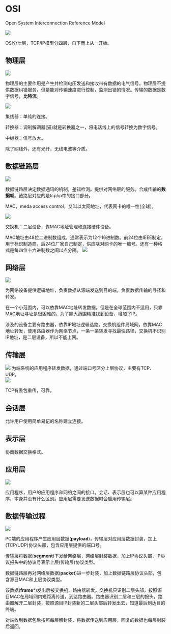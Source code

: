 # OSI
Open System Interconnection Reference Model

![](./assets/2023-01-29-15-27-54.png)

OSI分七层，TCP/IP模型分四层，自下而上从一开始。

## 物理层
![](./assets/2023-01-29-15-30-32.png)

物理层的主要作用是产生并检测电压发送和接收带有数据的电气信号。物理层不提供数据纠错服务，但是能对传输速度进行控制，监测出错的情况。传输的数据是数字信号，**比特流**。

![](./assets/2023-01-29-15-32-48.png)

集线器：单纯的连接。

转换器：调制解调器(猫)就是转换器之一，将电话线上的信号转换为数字信号。

中继器：信号放大。

除了网线外，还有光纤，无线电波等介质。

## 数据链路层
![](./assets/2023-01-29-15-36-49.png)

数据链路层决定数据通讯的机制，差错检测。提供对网络层的服务。合成传输的**数据帧**。链路层对应的是tcp/ip中的接口部分。

MAC，meda access control，又叫以太网地址，代表网卡的唯一性(全球)。

![](./assets/2023-01-29-15-42-28.png)

交换机：二层设备，靠MAC地址管理和连接硬件设备。

MAC地址由48位二进制数组成，通常表示为12个16进制数。前24位由IEEE制定，用于标识制造商，后24位厂家自己制定，供应啥对网卡的唯一编号。还有一种格式是每四位十六进制数之间以点分隔。
![](./assets/2023-01-29-15-44-50.png)

## 网络层
![](./assets/2023-01-29-15-49-19.png)

为网络设备提供逻辑地址，负责数据从源端发送到目的端，负责数据传输的寻径和转发。

在一个小范围内，可以依靠MAC地址转发数据。但是在全球范围内不适用，只靠MAC地址寻址是很困难的。为了能大范围精准找到设备，增加了IP。

涉及的设备主要有路由器，依靠IP地址逻辑选路。交换机组件局域网，依靠MAC地址转发，使用路由器作为网络节点，一条一条转发寻找最快路径，交换机不识别IP地址，是二层设备，所以不能上网。

## 传输层
![](./assets/2023-01-29-16-12-20.png)
为端系统的应用程序转发数据，通过端口号区分上层协议，主要有TCP、UDP。</br>
![](./assets/2023-01-29-16-13-29.png)

TCP有丢包重传，可靠。

## 会话层
允许用户使用简单易记的名称建立连接。

## 表示层
协商数据交换格式。

## 应用层
![](./assets/2023-01-29-16-09-56.png)

应用程序，用户的应用程序和网络之间的接口。会话、表示层也可以算某种应用程序，本身并没有什么区别。应用层需要发送数据时会启用传输层。

## 数据传输过程
![](./assets/2023-01-29-16-25-59.png)

PC端的应用程序产生应用层数据(**payload**)，传输层对应用层数据封装，加上(TCP/UDP)协议头部，包含应用层提供的端口号。

传输层将数据(**segment**)下发给网络层，网络层封装数据，加上IP协议头部，IP协议报头中的协议号表示上层(传输层)协议类型。

数据链路层再对网络层数据(**packet**)进一步封装，加上数据链路层协议头部，包含源目MAC和上层协议类型。

该数据(**frame***)发出后被交换机、路由器转发。交换机只识别二层头部，按照源目MAC在局域网内短距离传送，到达路由器。路由器识别二层和三层的报头，路由器解开二层封装，按照源目IP封装新的二层头部后转发出去，知道最后到达目的终端。

对端收到数据包后按照每层解封装，将数据传送到应用层，回复的数据也每层封装后返回。
